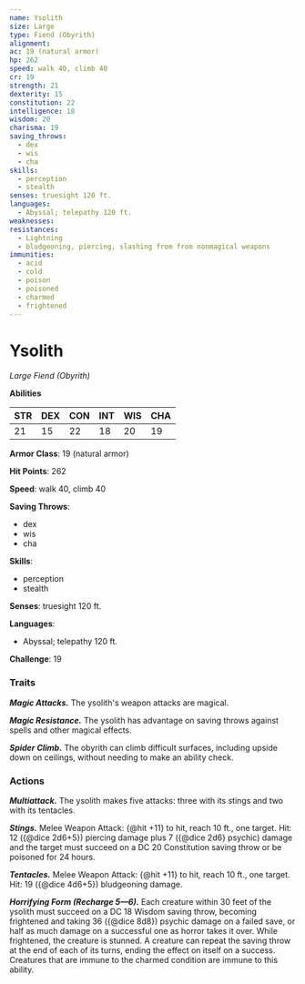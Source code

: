 ```yaml
---
name: Ysolith
size: Large
type: Fiend (Obyrith)
alignment: 
ac: 19 (natural armor)
hp: 262
speed: walk 40, climb 40
cr: 19
strength: 21
dexterity: 15
constitution: 22
intelligence: 18
wisdom: 20
charisma: 19
saving_throws:
  - dex
  - wis
  - cha
skills:
  - perception
  - stealth
senses: truesight 120 ft.
languages:
  - Abyssal; telepathy 120 ft.
weaknesses:
resistances:
  - Lightning
  - bludgeoning, piercing, slashing from from nonmagical weapons
immunities:
  - acid
  - cold
  - poison
  - poisoned
  - charmed
  - frightened
---
```


# Ysolith

*Large Fiend (Obyrith)*

**Abilities**

| STR | DEX | CON | INT | WIS | CHA |
| --- | --- | --- | --- | --- | --- |
| 21 | 15 | 22 | 18 | 20 | 19 |

**Armor Class**: 19 (natural armor)

**Hit Points**: 262

**Speed**: walk 40, climb 40

**Saving Throws**:
  - dex
  - wis
  - cha

**Skills**:
  - perception
  - stealth

**Senses**: truesight 120 ft.

**Languages**:
  - Abyssal; telepathy 120 ft.

**Challenge**: 19

### Traits
***Magic Attacks.*** The ysolith's weapon attacks are magical.

***Magic Resistance.*** The ysolith has advantage on saving throws against spells and other magical effects.

***Spider Climb.*** The obyrith can climb difficult surfaces, including upside down on ceilings, without needing to make an ability check.

### Actions
***Multiattack.*** The ysolith makes five attacks: three with its stings and two with its tentacles.

***Stings.*** Melee Weapon Attack: {@hit +11} to hit, reach 10 ft., one target. Hit: 12 ({@dice 2d6+5}) piercing damage plus 7 ({@dice 2d6} psychic) damage and the target must succeed on a DC 20 Constitution saving throw or be poisoned for 24 hours.

***Tentacles.*** Melee Weapon Attack: {@hit +11} to hit, reach 10 ft., one target. Hit: 19 ({@dice 4d6+5}) bludgeoning damage.

***Horrifying Form (Recharge 5—6).*** Each creature within 30 feet of the ysolith must succeed on a DC 18 Wisdom saving throw, becoming frightened and taking 36 ({@dice 8d8}) psychic damage on a failed save, or half as much damage on a successful one as horror takes it over. While frightened, the creature is stunned. A creature can repeat the saving throw at the end of each of its turns, ending the effect on itself on a success. Creatures that are immune to the charmed condition are immune to this ability.

